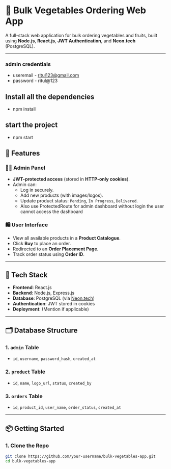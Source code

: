# 🥦 Bulk Vegetables Ordering Web App

A full-stack web application for bulk ordering vegetables and fruits, built using **Node.js**, **React.js**, **JWT Authentication**, and **Neon.tech** (PostgreSQL).

---
### admin credentials
- useremail - ritul123@gmail.com
- password - ritul@123
## Install all the dependencies
- npm install

## start the project
- npm start

## 🚀 Features

### 👩‍💼 Admin Panel
- **JWT-protected access** (stored in **HTTP-only cookies**).
- Admin can:
  - Log in securely.
  - Add new products (with images/logos).
  - Update product status: `Pending`, `In Progress`, `Delivered`.
  - Also use ProtectedRoute for admin dashboard without login the user cannot access the dashboard

### 🛍️ User Interface
- View all available products in a **Product Catalogue**.
- Click **Buy** to place an order.
- Redirected to an **Order Placement Page**.
- Track order status using **Order ID**.

---

## 🧱 Tech Stack

- **Frontend**: React.js
- **Backend**: Node.js, Express.js
- **Database**: PostgreSQL (via [Neon.tech](https://neon.tech))
- **Authentication**: JWT stored in cookies
- **Deployment**: (Mention if applicable)

---

## 🗂️ Database Structure

### 1. `admin` Table
- `id`, `username`, `password_hash`, `created_at`

### 2. `product` Table
- `id`, `name`, `logo_url`, `status`, `created_by`

### 3. `orders` Table
- `id`, `product_id`, `user_name`, `order_status`, `created_at`

---

## 📦 Getting Started

### 1. Clone the Repo
```bash
git clone https://github.com/your-username/bulk-vegetables-app.git
cd bulk-vegetables-app

